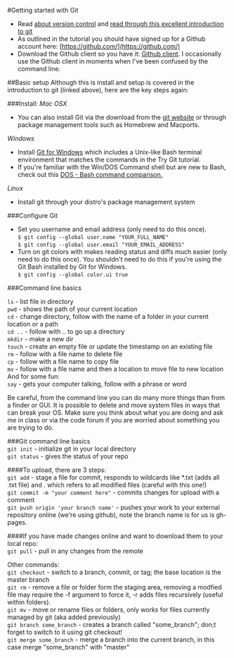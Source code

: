 #Getting started with Git

* Read [about version control](http://git-scm.com/book/en/v2/Getting-Started-About-Version-Control) and [read through this excellent introduction to git](https://sklise.com/2012/09/22/introduction-to-git/)
* As outlined in the tutorial you should have signed up for a Github account here: [https://github.com/](https://github.com/)
* Download the Github client so you have it: [Github client](https://desktop.github.com/). I occasionally use the Github client in moments when I've been confused by the command line.

##Basic setup
Although this is install and setup is covered in the introduction to git (linked above), here are the key steps again:

###Install:
*Mac OSX*
* You can also install Git via the download from the [git website](http://git-scm.com/download) or through package management tools such as Homebrew and Macports.  

*Windows*

* Install [Git for Windows](https://git-for-windows.github.io/) which includes a Unix-like Bash terminal environment that matches the commands in the Try Git tutorial.  
* If you're familiar with the Win/DOS Command shell but are new to Bash, check out this [DOS - Bash command comparison.](http://www.yolinux.com/TUTORIALS/unix_for_dos_users.html)  

*Linux*
* Install git through your distro's package management system

###Configure Git

* Set you username and email address (only need to do this once).  
```$ git config --global user.name "YOUR_FULL_NAME"```  
```$ git config --global user.email "YOUR_EMAIL_ADDRESS"```  
* Turn on git colors with makes reading status and diffs much easier (only need to do this once). You shouldn't need to do this if you're using the Git Bash installed by Git for Windows.  
```$ git config --global color.ui true```  

###Command line basics
 
```ls``` - list file in directory  
```pwd``` - shows the path of your current location  
```cd``` - change directory, follow with the name of a folder in your current location or a path  
```cd ..``` - follow with .. to go up a directory  
```mkdir``` - make a new dir  
```touch``` - create an empty file or update the timestamp on an existing file  
```rm``` - follow with a file name to delete file  
```cp``` - follow with a file name to copy file  
```mv``` - follow with a file name and then a location to move file to new location  
And for some fun:  
```say``` - gets your computer talking, follow with a phrase or word  

Be careful, from the command line you can do many more things than from a finder or GUI. It is possible to delete and move system files in ways that can break your OS. Make sure you think about what you are doing and ask me in class or via the code forum if you are worried about something you are trying to do.  

###Git command line basics  
```git init``` - initialize git in your local directory  
```git status``` - gives the status of your repo  

####To upload, there are 3 steps:  
```git add``` - stage a file for commit, responds to wildcards like *.txt (adds all .txt file) and . which refers to all modified files (careful with this one!)  
```git commit -m "your comment here"``` - commits changes for upload with a comment  
```git push origin 'your branch name'``` - pushes your work to your external repository online (we're using github), note the branch name is for us is gh-pages.  

####If you have made changes online and want to download them to your local repo:  
```git pull``` - pull in any changes from the remote    

Other commands:  
```git checkout``` - switch to a branch, commit, or tag; the base location is the master branch  
```git rm``` - remove a file or folder form the staging area, removing a modfied file may require the -f argument to force it, -r adds files recursively (useful within folders).    
```git mv``` - move or rename files or folders, only works for files currently managed by git (aka added previously)  
```git branch some_branch``` - creates a branch called "some_branch"; don;t forget to switch to it using git checkout!  
```git merge some_branch``` - merge a branch into the current branch, in this case merge "some_branch" with "master"  

